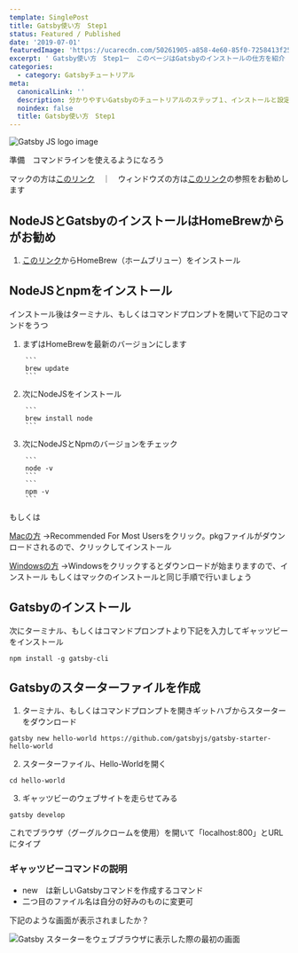 ```yaml
---
template: SinglePost
title: Gatsby使い方　Step1
status: Featured / Published
date: '2019-07-01'
featuredImage: 'https://ucarecdn.com/50261905-a858-4e60-85f0-7258413f259c/'
excerpt: ' Gatsby使い方　Step1ー　このページはGatsbyのインストールの仕方を紹介　NodeJS（HomeBrew）をインストールした後に、Gatsbyとそのスターターをインストールして実際にサイトを動かします'
categories:
  - category: Gatsbyチュートリアル
meta:
  canonicalLink: ''
  description: 分かりやすいGatsbyのチュートリアルのステップ１、インストールと設定
  noindex: false
  title: Gatsby使い方　Step1
---
```


![Gatsby JS logo image](https://ucarecdn.com/50261905-a858-4e60-85f0-7258413f259c/ "Gatsby JS ")

準備　コマンドラインを使えるようになろう

マックの方は[このリンク](https://techacademy.jp/magazine/5155)　｜　ウィンドウズの方は[このリンク](https://techacademy.jp/magazine/5318)の参照をお勧めします

## NodeJSとGatsbyのインストールはHomeBrewからがお勧め

1. [このリンク](https://brew.sh/index_ja)からHomeBrew（ホームブリュー）をインストール

## NodeJSとnpmをインストール

   インストール後はターミナル、もしくはコマンドプロンプトを開いて下記のコマンドをうつ

1. まずはHomeBrewを最新のバージョンにします


````
    ```
    brew update
    ```
````

2. 次にNodeJSをインストール


````
    ```
    brew install node
    ```
````

3. 次にNodeJSとNpmのバージョンをチェック


````
    ```
    node -v
    ```
    ```
    npm -v
    ```
````

もしくは

[Macの方](https://nodejs.org/en/)
    ->Recommended For Most Usersをクリック。pkgファイルがダウンロードされるので、クリックしてインストール

[Windowsの方](https://nodejs.org/en/download/)
    ->Windowsをクリックするとダウンロードが始まりますので、インストール
    もしくはマックのインストールと同じ手順で行いましょう

## Gatsbyのインストール

  次にターミナル、もしくはコマンドプロンプトより下記を入力してギャッツビーをインストール

```
npm install -g gatsby-cli
```

## Gatsbyのスターターファイルを作成

1. ターミナル、もしくはコマンドプロンプトを開きギットハブからスターターをダウンロード


```
gatsby new hello-world https://github.com/gatsbyjs/gatsby-starter-hello-world
```

2. スターターファイル、Hello-Worldを開く


```
cd hello-world
```

3. ギャッツビーのウェブサイトを走らせてみる


```
gatsby develop
```

これでブラウザ（グーグルクロームを使用）を開いて「localhost:800」とURLにタイプ

### ギャッツビーコマンドの説明

* new　は新しいGatsbyコマンドを作成するコマンド　
* 二つ目のファイル名は自分の好みのものに変更可

下記のような画面が表示されましたか？

![Gatsby スターターをウェブブラウザに表示した際の最初の画面](https://ucarecdn.com/d8665d92-df76-4d48-9c4b-07ea26a7d304/ "Gatsbyスターター画面")
